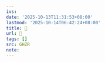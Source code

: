 ```yaml
---
ivs:
date: '2025-10-13T11:31:53+08:00'
lastmod: '2025-10-14T06:42:24+08:00'
title: 󰪼
url: 󰪼
tags: []
src: GHZR
note:
---
```

